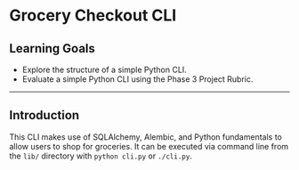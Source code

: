# Grocery Checkout CLI

## Learning Goals

- Explore the structure of a simple Python CLI.
- Evaluate a simple Python CLI using the Phase 3 Project Rubric.

***

## Introduction

This CLI makes use of SQLAlchemy, Alembic, and Python fundamentals to allow
users to shop for groceries. It can be executed via command line from the `lib/`
directory with `python cli.py` or `./cli.py`.
